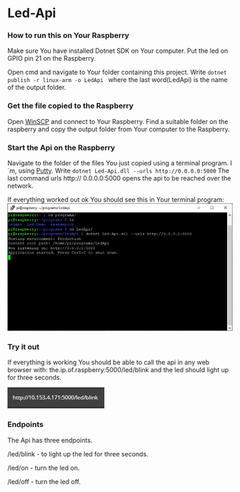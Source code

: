 # Led-Api

### How to run this on Your Raspberry
Make sure You have installed Dotnet SDK on Your computer.
Put the led on GPIO pin 21 on the Raspberry.

Open cmd and navigate to Your folder containing this project.
Write ``` dotnet publish -r linux-arm -o LedApi  ``` where the last word(LedApi) is the name of the output folder.

### Get the file copied to the Raspberry
Open [WinSCP](https://winscp.net/eng/download.php) and connect to Your Raspberry.
Find a suitable folder on the raspberry and copy the output folder from Your computer to the Raspberry.

### Start the Api on the Raspberry
Navigate to the folder of the files You just copied using a terminal program. I´m, using [Putty](https://www.chiark.greenend.org.uk/~sgtatham/putty/latest.html).
Write ``` dotnet Led-Api.dll --urls http://0.0.0.0:5000 ``` 
The last command urls http:// 0.0.0.0:5000 opens the api to be reached over the network.

If everything worked out ok You should see this in Your terminal program: 
![Putty](/Images/putty.PNG)


### Try it out
If everything is working You should be able to call the api in any web browser with: the.ip.of.raspberry:5000/led/blink and the led should light up for three seconds.

![example](Images/example.PNG)

### Endpoints
The Api has three endpoints.

/led/blink - to light up the led for three seconds.

/led/on - turn the led on.

/led/off - turn the led off.
